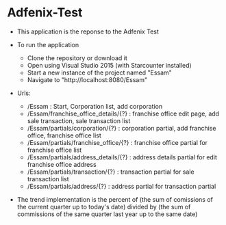 # Adfenix-Test
- This application is the reponse to the Adfenix Test 
- To run the application
	- Clone the repository or download it 
	- Open using Visual Studio 2015 (with Starcounter installed)
	- Start a new instance of the project named "Essam"
	- Navigate to "http://localhost:8080/Essam"

- Urls:
	- /Essam : Start, Corporation list, add corporation
	- /Essam/franchise_office_details/{?} : franchise office edit page, add sale transaction, sale transaction list
	- /Essam/partials/corporation/{?} : corporation partial, add franchise office, franchise office list
	- /Essam/partials/franchise_office/{?} : franchise office partial for franchise office list
	- /Essam/partials/address_details/{?} : address details partial for edit franchise office address
	- /Essam/partials/transaction/{?} : transaction partial for sale transaction list
	- /Essam/partials/address/{?} : address partial for transaction partial
	
	
	
- The trend implementation is the percent of (the sum of comissions of the current quarter up to today's date) divided by (the sum of commissions of the same quarter last year up to the same date)



	